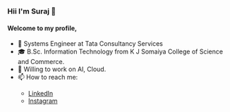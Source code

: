 <h3> <strong> Hii I'm Suraj 👋 </strong> </h3>
<h4>Welcome to my profile,</h4>

<ul>
  <li> 🏢 Systems Engineer at Tata Consultancy Services</li>
  <li> 🎓 B.Sc. Information Technology from K J Somaiya College of Science and Commerce.</li>
  <li> 🏢 Willing to work on AI, Cloud.</li>
  <li> 📫 How to reach me: </li>
  <ul>
    <li><a href="https://linkedin.com/in/bhosalesuraj/"> LinkedIn </a></li>
    <li><a href="https://www.instagram.com/_suraj12__/"> Instagram </a></li>
  </ul>
</ul>

